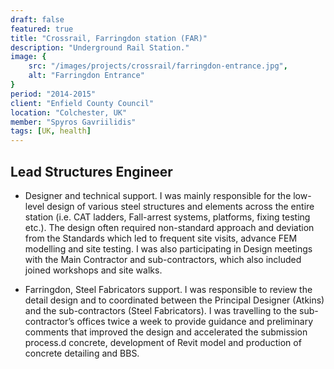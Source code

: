 ```yaml
---
draft: false
featured: true
title: "Crossrail, Farringdon station (FAR)"
description: "Underground Rail Station."
image: {
    src: "/images/projects/crossrail/farringdon-entrance.jpg",
    alt: "Farringdon Entrance"
}
period: "2014-2015"
client: "Enfield County Council"
location: "Colchester, UK"
member: "Spyros Gavriilidis"
tags: [UK, health]
---
```



## Lead Structures Engineer

- Designer and technical support. I was mainly responsible for the low-level design of various steel structures and elements across the entire station (i.e. CAT ladders, Fall-arrest systems, platforms, fixing testing etc.). The design often required non-standard approach and deviation from the Standards which led to frequent site visits, advance FEM modelling and site testing. I was also participating in Design meetings with the Main Contractor and sub-contractors, which also included joined workshops and site walks.

- Farringdon, Steel Fabricators support. I was responsible to review the detail design and to coordinated between the Principal Designer (Atkins) and the sub-contractors (Steel Fabricators). I was travelling to the sub-contractor’s offices twice a week to provide guidance and preliminary comments that improved the design and accelerated the submission process.d concrete, development of Revit model and production of concrete detailing and BBS.